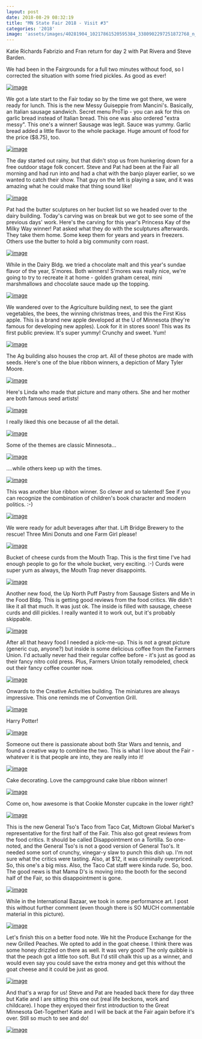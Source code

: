 ```yaml
---
layout: post
date: 2018-08-29 08:32:19
title: "MN State Fair 2018 - Visit #3"
categories: '2018'
image: 'assets/images/40281904_10217861520595384_3380902297251872768_n_10217861520555383.jpg'
---
```


Katie Richards Fabrizio and Fran return for day 2 with Pat Rivera and Steve Barden.

We had been in the Fairgrounds for a full two minutes without food, so I corrected the situation with some fried pickles. As good as ever!

[![image](/assets/images/40281904_10217861520595384_3380902297251872768_n_10217861520555383.jpg)](/assets/images/40281904_10217861520595384_3380902297251872768_n_10217861520555383.jpg)

We got a late start to the Fair today so by the time we got there, we were ready for lunch. This is the new Messy Guiseppie from Mancini's. Basically, an Italian sausage sandwich. Secret menu ProTip - you can ask for this on garlic bread instead of Italian bread. This one was also ordered "extra messy". This one's a winner! Sausage was legit. Sauce was yummy. Garlic bread added a little flavor to the whole package. Huge amount of food for the price ($8.75), too.

[![image](/assets/images/40337786_10217861519795364_2091694917632917504_n_10217861519715362.jpg)](/assets/images/40337786_10217861519795364_2091694917632917504_n_10217861519715362.jpg)

The day started out rainy, but that didn't stop us from hunkering down for a free outdoor stage folk  concert. Steve and Pat had been at the Fair all morning and had run into and had a chat with the banjo player earlier, so we wanted to catch their show. That guy on the left is playing a saw, and it was amazing what he could make that thing sound like!

[![image](/assets/images/40390103_10217861511995169_8781239118332952576_n_10217861511955168.jpg)](/assets/images/40390103_10217861511995169_8781239118332952576_n_10217861511955168.jpg)

Pat had the butter sculptures on her bucket list so we headed over to the dairy building. Today's carving was on break but we got to see some of the previous days' work. Here's the carving for this year's Princess Kay of the Milky Way winner! Pat asked what they do with the sculptures afterwards. They take them home. Some keep them for years and years in freezers. Others use the butter to hold a big community corn roast.

[![image](/assets/images/40269343_10217861519395354_8334968694606135296_n_10217861519355353.jpg)](/assets/images/40269343_10217861519395354_8334968694606135296_n_10217861519355353.jpg)

While in the Dairy Bldg. we tried a chocolate malt and this year's sundae flavor of the year, S'mores. Both winners! S'mores was really nice, we're going to try to recreate it at home - golden graham cereal, mini marshmallows and chocolate sauce made up the topping.

[![image](/assets/images/40406647_10217861519315352_8548943617400504320_n_10217861519235350.jpg)](/assets/images/40406647_10217861519315352_8548943617400504320_n_10217861519235350.jpg)

We wandered over to the Agriculture building next, to see the giant vegetables, the bees, the winning christmas trees, and this the First Kiss apple. This is a brand new apple developed at the U of Minnesota (they're famous for developing new apples). Look for it in stores soon! This was its first public preview. It's super yummy! Crunchy and sweet. Yum!

[![image](/assets/images/40321057_10217861510435130_2816516377349718016_n_10217861510395129.jpg)](/assets/images/40321057_10217861510435130_2816516377349718016_n_10217861510395129.jpg)

The Ag building also houses the crop art. All of these photos are made with seeds. Here's one of the blue ribbon winners, a depiction of Mary Tyler Moore.

[![image](/assets/images/40435391_10217861515995269_5966207768875499520_n_10217861515915267.jpg)](/assets/images/40435391_10217861515995269_5966207768875499520_n_10217861515915267.jpg)

Here's Linda who made that picture and many others. She and her mother are both famous seed artists!

[![image](/assets/images/40337757_10217861627198049_6284720834149875712_n_10217861627158048.jpg)](/assets/images/40337757_10217861627198049_6284720834149875712_n_10217861627158048.jpg)

I really liked this one because of all the detail.

[![image](/assets/images/40435712_10217861518315327_4219918532118315008_n_10217861518195324.jpg)](/assets/images/40435712_10217861518315327_4219918532118315008_n_10217861518195324.jpg)

Some of the themes are classic Minnesota...

[![image](/assets/images/40279277_10217861511635160_3345394372391731200_n_10217861511555158.jpg)](/assets/images/40279277_10217861511635160_3345394372391731200_n_10217861511555158.jpg)

....while others keep up with the times.

[![image](/assets/images/40313606_10217861514115222_732865375116460032_n_10217861514035220.jpg)](/assets/images/40313606_10217861514115222_732865375116460032_n_10217861514035220.jpg)

This was another blue ribbon winner. So clever and so talented! See if you can recognize the combination of children's book character and modern politics. :-)

[![image](/assets/images/40293650_10217861517955318_6150892337561075712_n_10217861517915317.jpg)](/assets/images/40293650_10217861517955318_6150892337561075712_n_10217861517915317.jpg)

We were ready for adult beverages after that. Lift Bridge Brewery to the rescue! Three Mini Donuts and one Farm Girl please!

[![image](/assets/images/40332100_10217861516235275_1128988443594981376_n_10217861516155273.jpg)](/assets/images/40332100_10217861516235275_1128988443594981376_n_10217861516155273.jpg)

Bucket of cheese curds from the Mouth Trap. This is the first time I've had enough people to go for the whole bucket, very exciting. :-) Curds were super yum as always, the Mouth Trap never disappoints.

[![image](/assets/images/40403703_10217861512555183_6176884672182616064_n_10217861512515182.jpg)](/assets/images/40403703_10217861512555183_6176884672182616064_n_10217861512515182.jpg)

Another new food, the Up North Puff Pastry from Sausage Sisters and Me in the Food Bldg. This is getting good reviews from the food critics. We didn't like it all that much. It was just ok. The inside is filled with sausage, cheese curds and dill pickles. I really wanted it to work out, but it's probably skippable.

[![image](/assets/images/40395505_10217861514955243_1886282553309003776_n_10217861514915242.jpg)](/assets/images/40395505_10217861514955243_1886282553309003776_n_10217861514915242.jpg)

After all that heavy food I needed a pick-me-up. This is not a great picture (generic cup, anyone?) but inside is some delicious coffee from the Farmers Union. I'd actually never had their regular coffee before - it's just as good as their fancy nitro cold press. Plus, Farmers Union totally remodeled, check out their fancy coffee counter now.

[![image](/assets/images/40263486_10217861513395204_1850634393471680512_n_10217861513275201.jpg)](/assets/images/40263486_10217861513395204_1850634393471680512_n_10217861513275201.jpg)

Onwards to the Creative Activities building. The miniatures are always impressive. This one reminds me of Convention Grill.

[![image](/assets/images/40368440_10217861515875266_4671942979366158336_n_10217861515795264.jpg)](/assets/images/40368440_10217861515875266_4671942979366158336_n_10217861515795264.jpg)

Harry Potter!

[![image](/assets/images/40374128_10217861513115197_4266801368624267264_n_10217861513075196.jpg)](/assets/images/40374128_10217861513115197_4266801368624267264_n_10217861513075196.jpg)

Someone out there is passionate about both Star Wars and tennis, and found a creative way to combine the two. This is what I love about the Fair - whatever it is that people are into, they are really into it!

[![image](/assets/images/40352557_10217861514715237_2156000563853000704_n_10217861514675236.jpg)](/assets/images/40352557_10217861514715237_2156000563853000704_n_10217861514675236.jpg)

Cake decorating. Love the campground cake blue ribbon winner!

[![image](/assets/images/40243253_10217861510315127_6061391013023318016_n_10217861510235125.jpg)](/assets/images/40243253_10217861510315127_6061391013023318016_n_10217861510235125.jpg)

Come on, how awesome is that Cookie Monster cupcake in the lower right?

[![image](/assets/images/40265931_10217861514875241_6745544943537750016_n_10217861514795239.jpg)](/assets/images/40265931_10217861514875241_6745544943537750016_n_10217861514795239.jpg)

This is the new General Tso's Taco from Taco Cat, Midtown Global Market's representative for the first half of the Fair. This also got great reviews from the food critics. It should be called Disappointment on a Tortilla. So one-noted, and the General Tso's is not a good version of General Tso's. It needed some sort of crunchy, vinegar-y slaw to punch this dish up. I'm not sure what the critics were tasting. Also, at $12, it was criminally overpriced. So, this one's a big miss. Also, the Taco Cat staff were kinda rude. So, boo. The good news is that Mama D's is moving into the booth for the second half of the Fair, so this disappointment is gone.

[![image](/assets/images/40255935_10217861507435055_5573237111902961664_n_10217861507315052.jpg)](/assets/images/40255935_10217861507435055_5573237111902961664_n_10217861507315052.jpg)

While in the International Bazaar, we took in some performance art. I post this without further comment (even though there is SO MUCH commentable material in this picture).

[![image](/assets/images/40322363_10217861510675136_2977919934073405440_n_10217861510595134.jpg)](/assets/images/40322363_10217861510675136_2977919934073405440_n_10217861510595134.jpg)

Let's finish this on a better food note. We hit the Produce Exchange for the new Grilled Peaches. We opted to add in the goat cheese. I think there was some honey drizzled on there as well. It was very good! The only quibble is that the peach got a little too soft. But I'd still chalk this up as a winner, and would even say you could save the extra money and get this without the goat cheese and it could be just as good.

[![image](/assets/images/40304807_10217861511755163_5180288728630820864_n_10217861511715162.jpg)](/assets/images/40304807_10217861511755163_5180288728630820864_n_10217861511715162.jpg)

And that's a wrap for us! Steve and Pat are headed back there for day three but Katie and I are sitting this one out (real life beckons, work and childcare). I hope they enjoyed their first introduction to the Great Minnesota Get-Together! Katie and I will be back at the Fair again before it's over. Still so much to see and do!

[![image](/assets/images/40307894_10217861513515207_5825959331266297856_n_10217861513435205.jpg)](/assets/images/40307894_10217861513515207_5825959331266297856_n_10217861513435205.jpg)

